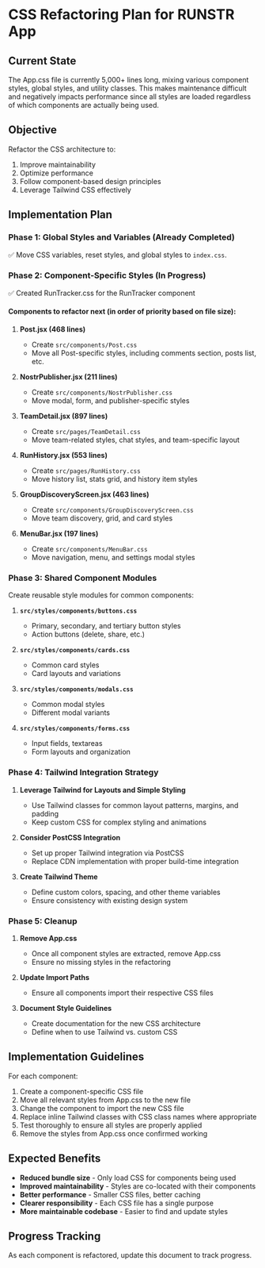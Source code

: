 # CSS Refactoring Plan for RUNSTR App

## Current State

The App.css file is currently 5,000+ lines long, mixing various component styles, global styles, and utility classes. This makes maintenance difficult and negatively impacts performance since all styles are loaded regardless of which components are actually being used.

## Objective

Refactor the CSS architecture to:

1. Improve maintainability
2. Optimize performance
3. Follow component-based design principles
4. Leverage Tailwind CSS effectively

## Implementation Plan

### Phase 1: Global Styles and Variables (Already Completed)

✅ Move CSS variables, reset styles, and global styles to `index.css`.

### Phase 2: Component-Specific Styles (In Progress)

✅ Created RunTracker.css for the RunTracker component

#### Components to refactor next (in order of priority based on file size):

1. **Post.jsx (468 lines)**
   - Create `src/components/Post.css`
   - Move all Post-specific styles, including comments section, posts list, etc.

2. **NostrPublisher.jsx (211 lines)**
   - Create `src/components/NostrPublisher.css` 
   - Move modal, form, and publisher-specific styles

3. **TeamDetail.jsx (897 lines)**
   - Create `src/pages/TeamDetail.css`
   - Move team-related styles, chat styles, and team-specific layout

4. **RunHistory.jsx (553 lines)**
   - Create `src/pages/RunHistory.css`
   - Move history list, stats grid, and history item styles

5. **GroupDiscoveryScreen.jsx (463 lines)**
   - Create `src/components/GroupDiscoveryScreen.css`
   - Move team discovery, grid, and card styles

6. **MenuBar.jsx (197 lines)**
   - Create `src/components/MenuBar.css`
   - Move navigation, menu, and settings modal styles

### Phase 3: Shared Component Modules

Create reusable style modules for common components:

1. **`src/styles/components/buttons.css`**
   - Primary, secondary, and tertiary button styles
   - Action buttons (delete, share, etc.)

2. **`src/styles/components/cards.css`**
   - Common card styles
   - Card layouts and variations

3. **`src/styles/components/modals.css`**
   - Common modal styles
   - Different modal variants

4. **`src/styles/components/forms.css`**
   - Input fields, textareas
   - Form layouts and organization

### Phase 4: Tailwind Integration Strategy

1. **Leverage Tailwind for Layouts and Simple Styling**
   - Use Tailwind classes for common layout patterns, margins, and padding
   - Keep custom CSS for complex styling and animations

2. **Consider PostCSS Integration**
   - Set up proper Tailwind integration via PostCSS
   - Replace CDN implementation with proper build-time integration

3. **Create Tailwind Theme**
   - Define custom colors, spacing, and other theme variables
   - Ensure consistency with existing design system

### Phase 5: Cleanup

1. **Remove App.css**
   - Once all component styles are extracted, remove App.css
   - Ensure no missing styles in the refactoring

2. **Update Import Paths**
   - Ensure all components import their respective CSS files

3. **Document Style Guidelines**
   - Create documentation for the new CSS architecture
   - Define when to use Tailwind vs. custom CSS

## Implementation Guidelines

For each component:

1. Create a component-specific CSS file
2. Move all relevant styles from App.css to the new file
3. Change the component to import the new CSS file
4. Replace inline Tailwind classes with CSS class names where appropriate
5. Test thoroughly to ensure all styles are properly applied
6. Remove the styles from App.css once confirmed working

## Expected Benefits

- **Reduced bundle size** - Only load CSS for components being used
- **Improved maintainability** - Styles are co-located with their components
- **Better performance** - Smaller CSS files, better caching
- **Clearer responsibility** - Each CSS file has a single purpose
- **More maintainable codebase** - Easier to find and update styles

## Progress Tracking

As each component is refactored, update this document to track progress. 
